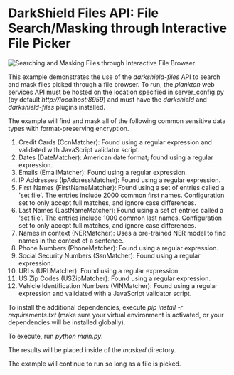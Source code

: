 # DarkShield Files API: File Search/Masking through Interactive File Picker

![Searching and Masking Files through Interactive File Browser](filepicker-masking.gif)

This example demonstrates the use of the *darkshield-files* API to search and 
mask files picked through a file browser. To run, the *plankton* web services API must be hosted on 
the location specified in server_config.py (by default *http://localhost:8959*) and must have the *darkshield* and *darkshield-files* 
plugins installed.

The example will find and mask all of the following common sensitive data types with format-preserving encryption.

1.  Credit Cards (CcnMatcher): Found using a regular expression and validated with JavaScript validator script.
2.  Dates (DateMatcher): American date format; found using a regular expression.
3.  Emails (EmailMatcher): Found using a regular expression.
4.  IP Addresses (IpAddressMatcher): Found using a regular expression.
5.  First Names (FirstNameMatcher): Found using a set of entries called a 'set file'. 
    The entries include 2000 common first names. Configuration set to only accept full matches, and ignore case differences.
6.  Last Names (LastNameMatcher): Found using a set of entries called a 'set file'.
    The entries include 1000 common last names. Configuration set to only accept full matches, and ignore case differences.
7.  Names in context (NERMatcher): Uses a pre-trained NER model to find names in the context of a sentence.
8.  Phone Numbers (PhoneMatcher): Found using a regular expression.
9.  Social Security Numbers (SsnMatcher): Found using a regular expression.
10. URLs (URLMatcher): Found using a regular expression.
11. US Zip Codes (USZipMatcher): Found using a regular expression.
12. Vehicle Identification Numbers (VINMatcher): Found using a regular expression and validated with a JavaScript validator script.

To install the additional dependencies, execute *pip install -r requirements.txt* 
(make sure your virtual environment is activated, or your dependencies will 
be installed globally).

To execute, run *python main.py*.

The results will be placed inside of the *masked* directory.

The example will continue to run so long as a file is picked.
